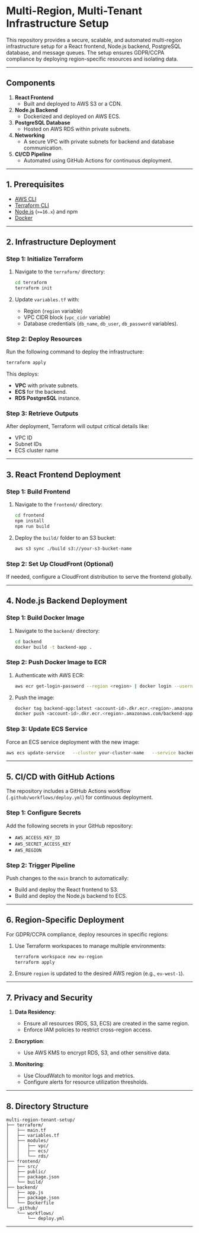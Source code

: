 
# Multi-Region, Multi-Tenant Infrastructure Setup

This repository provides a secure, scalable, and automated multi-region infrastructure setup for a React frontend, Node.js backend, PostgreSQL database, and message queues. The setup ensures GDPR/CCPA compliance by deploying region-specific resources and isolating data.

---

## **Components**
1. **React Frontend**
   - Built and deployed to AWS S3 or a CDN.
2. **Node.js Backend**
   - Dockerized and deployed on AWS ECS.
3. **PostgreSQL Database**
   - Hosted on AWS RDS within private subnets.
4. **Networking**
   - A secure VPC with private subnets for backend and database communication.
5. **CI/CD Pipeline**
   - Automated using GitHub Actions for continuous deployment.

---

## **1. Prerequisites**
- [AWS CLI](https://docs.aws.amazon.com/cli/latest/userguide/install-cliv2.html)
- [Terraform CLI](https://developer.hashicorp.com/terraform/tutorials/aws-get-started/install-cli)
- [Node.js](https://nodejs.org/) (`>=16.x`) and npm
- [Docker](https://www.docker.com/get-started)

---

## **2. Infrastructure Deployment**

### **Step 1: Initialize Terraform**
1. Navigate to the `terraform/` directory:
   ```bash
   cd terraform
   terraform init
   ```

2. Update `variables.tf` with:
   - Region (`region` variable)
   - VPC CIDR block (`vpc_cidr` variable)
   - Database credentials (`db_name`, `db_user`, `db_password` variables).

### **Step 2: Deploy Resources**
Run the following command to deploy the infrastructure:
```bash
terraform apply
```
This deploys:
- **VPC** with private subnets.
- **ECS** for the backend.
- **RDS PostgreSQL** instance.

### **Step 3: Retrieve Outputs**
After deployment, Terraform will output critical details like:
- VPC ID
- Subnet IDs
- ECS cluster name

---

## **3. React Frontend Deployment**

### **Step 1: Build Frontend**
1. Navigate to the `frontend/` directory:
   ```bash
   cd frontend
   npm install
   npm run build
   ```

2. Deploy the `build/` folder to an S3 bucket:
   ```bash
   aws s3 sync ./build s3://your-s3-bucket-name
   ```

### **Step 2: Set Up CloudFront (Optional)**
If needed, configure a CloudFront distribution to serve the frontend globally.

---

## **4. Node.js Backend Deployment**

### **Step 1: Build Docker Image**
1. Navigate to the `backend/` directory:
   ```bash
   cd backend
   docker build -t backend-app .
   ```

### **Step 2: Push Docker Image to ECR**
1. Authenticate with AWS ECR:
   ```bash
   aws ecr get-login-password --region <region> | docker login --username AWS --password-stdin <account-id>.dkr.ecr.<region>.amazonaws.com
   ```

2. Push the image:
   ```bash
   docker tag backend-app:latest <account-id>.dkr.ecr.<region>.amazonaws.com/backend-app:latest
   docker push <account-id>.dkr.ecr.<region>.amazonaws.com/backend-app:latest
   ```

### **Step 3: Update ECS Service**
Force an ECS service deployment with the new image:
```bash
aws ecs update-service   --cluster your-cluster-name   --service backend-service   --force-new-deployment
```

---

## **5. CI/CD with GitHub Actions**
The repository includes a GitHub Actions workflow (`.github/workflows/deploy.yml`) for continuous deployment.

### **Step 1: Configure Secrets**
Add the following secrets in your GitHub repository:
- `AWS_ACCESS_KEY_ID`
- `AWS_SECRET_ACCESS_KEY`
- `AWS_REGION`

### **Step 2: Trigger Pipeline**
Push changes to the `main` branch to automatically:
- Build and deploy the React frontend to S3.
- Build and deploy the Node.js backend to ECS.

---

## **6. Region-Specific Deployment**
For GDPR/CCPA compliance, deploy resources in specific regions:
1. Use Terraform workspaces to manage multiple environments:
   ```bash
   terraform workspace new eu-region
   terraform apply
   ```

2. Ensure `region` is updated to the desired AWS region (e.g., `eu-west-1`).

---

## **7. Privacy and Security**
1. **Data Residency**:
   - Ensure all resources (RDS, S3, ECS) are created in the same region.
   - Enforce IAM policies to restrict cross-region access.

2. **Encryption**:
   - Use AWS KMS to encrypt RDS, S3, and other sensitive data.

3. **Monitoring**:
   - Use CloudWatch to monitor logs and metrics.
   - Configure alerts for resource utilization thresholds.

---

## **8. Directory Structure**
```
multi-region-tenant-setup/
├── terraform/
│   ├── main.tf
│   ├── variables.tf
│   ├── modules/
│   │   ├── vpc/
│   │   ├── ecs/
│   │   └── rds/
├── frontend/
│   ├── src/
│   ├── public/
│   ├── package.json
│   └── build/
├── backend/
│   ├── app.js
│   ├── package.json
│   └── Dockerfile
└── .github/
    └── workflows/
        └── deploy.yml
```

---
